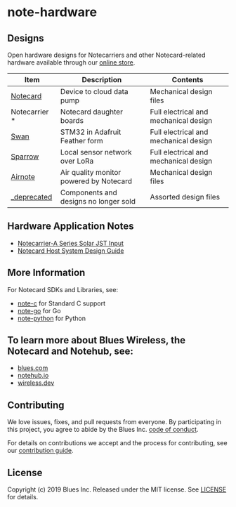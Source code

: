 # note-hardware

## Designs
 Open hardware designs for Notecarriers and other Notecard-related hardware available through our [online store](https://shop.blues.io).

|Item|Description|Contents|
|---|---|---|
|[Notecard](Notecard)|Device to cloud data pump|Mechanical design files|
|Notecarrier *|Notecard daughter boards | Full electrical and mechanical design|
|[Swan](Swan)| STM32 in Adafruit Feather form| Full electrical and mechanical design|
|[Sparrow](Sparrow)| Local sensor network over LoRa| Full electrical and mechanical design|
|[Airnote](Airnote)|Air quality monitor powered by Notecard|Mechanical design files|
|[_deprecated](_deprecated)|Components and designs no longer sold| Assorted design files

## Hardware Application Notes

* [Notecarrier-A Series Solar JST Input](https://dev.blues.io/hardware/application-notes/notecarrier-a-series-solar-jst-input)
* [Notecard Host System Design Guide](https://dev.blues.io/hardware/application-notes/notecard-host-system-design-guide)
## More Information

For Notecard SDKs and Libraries, see:

* [note-c](note-c) for Standard C support
* [note-go](note-go) for Go
* [note-python](note-python) for Python

## To learn more about Blues Wireless, the Notecard and Notehub, see:

* [blues.com](https://blues.io)
* [notehub.io][Notehub]
* [wireless.dev](https://wireless.dev)

## Contributing

We love issues, fixes, and pull requests from everyone. By participating in this
project, you agree to abide by the Blues Inc.
[code of conduct](CODE_OF_CONDUCT.md).

For details on contributions we accept and the process for contributing, see our
[contribution guide](CONTRIBUTING.md).

## License

Copyright (c) 2019 Blues Inc. Released under the MIT license. See
[LICENSE](LICENSE) for details.

[blues]: https://blues.com
[notehub]: https://notehub.io
[note-c]: https://github.com/blues/note-c
[note-go]: https://github.com/blues/note-go
[note-python]: https://github.com/blues/note-python
[archive]: https://github.com/blues/note-arduino/archive/master.zip
[code of conduct]: https://blues.github.io/opensource/code-of-conduct
[Notehub]: https://notehub.io
